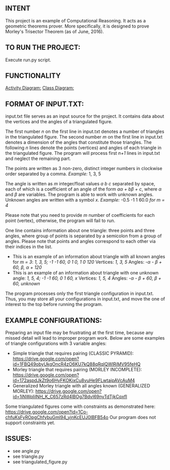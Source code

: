 ## INTENT
This project is an example of Computational Reasoning. It acts as a geometric theorems
prover. More specifically, it is designed to prove Morley's Trisector Theorem (as of June, 2016).

## TO RUN THE PROJECT:
Execute run.py script.

## FUNCTIONALITY
[Activity Diagram:](https://drive.google.com/open?id=1NkYzuc2SvzuM0E-Suw00hTjIOd0kKMthwJZFddhUuCc)
[Class Diagram:](https://drive.google.com/open?id=0B13UVf6NnzqsUnRobzFkcldDR2c)

## FORMAT OF INPUT.TXT:
input.txt file serves as an input source for the project. It contains data about the vertices
and the angles of a triangulated figure.

The first number _n_ on the first line in input.txt denotes a number of triangles in the triangulated figure.
The second number _m_ on the first line in input.txt denotes a dimension of the angles that constitute those triangles.
The following _n_ lines denote the points (vertices) and angles of each triangle in the triangulated figure.
The program will process first _n+1_ lines in input.txt and neglect the remaining part.

The points are written as 3 non-zero, distinct integer numbers in clockwise order separated by a comma.
_Example:_ 1, 3, 5 

The angle is written as _m_ integer/float values _a b c_ separated by space, each of which is a coefficient
of an angle of the form _aα + bβ + c_, where _α_ and _β_ are variables.
The program is able to work with unknown angles. Unknown angles are written with a symbol *x*.
_Example:_ -0.5 -1 1 60.0 _for m = 4_ 

Please note that you need to provide _m_ number of coefficients for each point (vertex),
otherwise, the program will fail to run. 

One line contains information about one triangle: three points and three angles,
where group of points is separated by a semicolon from a group of angles. 
Please note that points and angles correspond to each other via their indices in the list.

* This is an example of an information about triangle with all known angles for _m = 3_:
  _1, 3, 5; -1 -1 60, 0 1 0, 1 0 120_
  Vertices: _1, 3, 5_
  Angles: _-α - β + 60, β, α + 120_
* This is an example of an information about triangle with one unknown angle:
  _1, 5, 4; -1 -1 60, 0 1 60, x_
  Vertices: _1, 5, 4_
  Angles: _-α - β + 60, β + 60, unknown_

The program processes only the first triangle configuration in input.txt.
Thus, you may store all your configurations in input.txt, and move the one of interest to the top
before running the program.

## EXAMPLE CONFIGURATIONS:
Preparing an input file may be frustrating at the first time, because any missed detail will lead to
improper program work.
Below are some examples of triangle configurations with 3 variable angles:
- Simple triangle that requires pairing (CLASSIC PYRAMID):
  https://drive.google.com/open?id=1FBQ49obyUkgOncR4zO6KU7kQ88qRqlQWlRiMV95feHQ
- Morley triangle that requires pairing (MORLEY INCOMPLETE):
  https://drive.google.com/open?id=172aspdJkZt9o6HyFKOKixCu8vuHe9FLwtaipAVcAuM4
- Generalized Morley triangle with all angles known (GENERALIZED MORLEY):
  https://drive.google.com/open?id=1iNWpIilNH_K_C657zRd4lBOg7BdvI69nyTdTjkCqxfI

Some triangulated figures come with constraints as demonstrated here:
https://drive.google.com/open?id=1Co-chfuKsFyROpgChfybuGml94_yjnKcEUJ0IBFB54o
Our program does not support constraints yet.

## ISSUES:
- see angle.py
- see triangle.py
- see triangulated_figure.py
